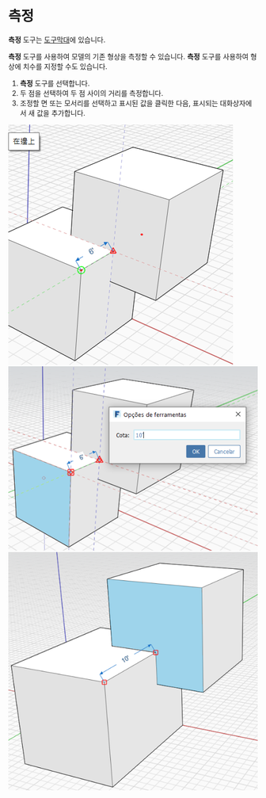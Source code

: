 # 측정

**측정** 도구는 [도구막대](../formit-introduction/tool-bars.md)에 있습니다.

**측정** 도구를 사용하여 모델의 기존 형상을 측정할 수 있습니다. **측정** 도구를 사용하여 형상에 치수를 지정할 수도 있습니다.

1. **측정** 도구를 선택합니다.
2. 두 점을 선택하여 두 점 사이의 거리를 측정합니다.
3. 조정할 면 또는 모서리를 선택하고 표시된 값을 클릭한 다음, 표시되는 대화상자에서 새 값을 추가합니다.

![](<../.gitbook/assets/measure (1).png>)\
![](<../.gitbook/assets/measure2 (1).png>)\
![](../.gitbook/assets/measure3.png)
